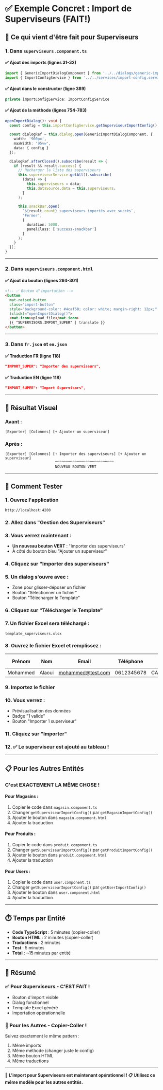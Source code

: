 # ✅ Exemple Concret : Import de Superviseurs (FAIT!)

## 🎉 Ce qui vient d'être fait pour Superviseurs

### **1. Dans `superviseurs.component.ts`**

#### **✅ Ajout des imports (lignes 31-32)**
```typescript
import { GenericImportDialogComponent } from '../../dialogs/generic-import-dialog/generic-import-dialog.component';
import { ImportConfigService } from '../../services/import-config.service';
```

#### **✅ Ajout dans le constructor (ligne 389)**
```typescript
private importConfigService: ImportConfigService
```

#### **✅ Ajout de la méthode (lignes 754-783)**
```typescript
openImportDialog(): void {
  const config = this.importConfigService.getSuperviseurImportConfig();
  
  const dialogRef = this.dialog.open(GenericImportDialogComponent, {
    width: '900px',
    maxWidth: '95vw',
    data: { config }
  });

  dialogRef.afterClosed().subscribe(result => {
    if (result && result.success) {
      // Recharger la liste des superviseurs
      this.superviseurService.getAll().subscribe(
        (data) => {
          this.superviseurs = data;
          this.dataSource.data = this.superviseurs;
        }
      );
      
      this.snackBar.open(
        `${result.count} superviseurs importés avec succès`,
        'Fermer',
        {
          duration: 5000,
          panelClass: ['success-snackbar']
        }
      );
    }
  });
}
```

---

### **2. Dans `superviseurs.component.html`**

#### **✅ Ajout du bouton (lignes 294-301)**
```html
<!-- ✅ Bouton d'importation -->
<button
  mat-raised-button
  class="import-button"
  style="background-color: #4caf50; color: white; margin-right: 12px;"
  (click)="openImportDialog()">
  <mat-icon>upload_file</mat-icon>
  {{ "SUPERVISORS.IMPORT_SUPER" | translate }}
</button>
```

---

### **3. Dans `fr.json` et `en.json`**

#### **✅ Traduction FR (ligne 118)**
```json
"IMPORT_SUPER": "Importer des superviseurs",
```

#### **✅ Traduction EN (ligne 118)**
```json
"IMPORT_SUPER": "Import Supervisors",
```

---

## 🎯 Résultat Visuel

### **Avant :**
```
[Exporter] [Colonnes] [+ Ajouter un superviseur]
```

### **Après :**
```
[Exporter] [Colonnes] [↑ Importer des superviseurs] [+ Ajouter un superviseur]
                       ^^^^^^^^^^^^^^^^^^^^^^^^^^^
                       NOUVEAU BOUTON VERT
```

---

## 🧪 Comment Tester

### **1. Ouvrez l'application**
```
http://localhost:4200
```

### **2. Allez dans "Gestion des Superviseurs"**

### **3. Vous verrez maintenant :**
- **Un nouveau bouton VERT** : "Importer des superviseurs"
- À côté du bouton bleu "Ajouter un superviseur"

### **4. Cliquez sur "Importer des superviseurs"**

### **5. Un dialog s'ouvre avec :**
- Zone pour glisser-déposer un fichier
- Bouton "Sélectionner un fichier"
- Bouton "Télécharger le Template"

### **6. Cliquez sur "Télécharger le Template"**

### **7. Un fichier Excel sera téléchargé :**
`template_superviseurs.xlsx`

### **8. Ouvrez le fichier Excel et remplissez :**
| Prénom | Nom | Email | Téléphone | Région | Ville | Mot de passe | Statut |
|--------|-----|-------|-----------|--------|-------|--------------|--------|
| Mohammed | Alaoui | mohammed@test.com | 0612345678 | CASABLANCA_SETTAT | Casablanca | Password123 | ACTIF |

### **9. Importez le fichier**

### **10. Vous verrez :**
- Prévisualisation des données
- Badge "1 valide"
- Bouton "Importer 1 superviseur"

### **11. Cliquez sur "Importer"**

### **12. ✅ Le superviseur est ajouté au tableau !**

---

## 📋 Pour les Autres Entités

### **C'est EXACTEMENT LA MÊME CHOSE !**

#### **Pour Magasins :**
1. Copier le code dans `magasin.component.ts`
2. Changer `getSuperviseurImportConfig()` par `getMagasinImportConfig()`
3. Ajouter le bouton dans `magasin.component.html`
4. Ajouter la traduction

#### **Pour Produits :**
1. Copier le code dans `produit.component.ts`
2. Changer `getSuperviseurImportConfig()` par `getProduitImportConfig()`
3. Ajouter le bouton dans `produit.component.html`
4. Ajouter la traduction

#### **Pour Users :**
1. Copier le code dans `user.component.ts`
2. Changer `getSuperviseurImportConfig()` par `getUserImportConfig()`
3. Ajouter le bouton dans `user.component.html`
4. Ajouter la traduction

---

## ⏱️ Temps par Entité

- **Code TypeScript** : 5 minutes (copier-coller)
- **Bouton HTML** : 2 minutes (copier-coller)
- **Traductions** : 2 minutes
- **Test** : 5 minutes
- **Total** : ~15 minutes par entité

---

## 🎉 Résumé

### **✅ Pour Superviseurs - C'EST FAIT !**
- Bouton d'import visible
- Dialog fonctionnel
- Template Excel généré
- Importation opérationnelle

### **🔄 Pour les Autres - Copier-Coller !**
Suivez exactement le même pattern :
1. Même imports
2. Même méthode (changer juste le config)
3. Même bouton HTML
4. Même traductions

---

**🚀 L'import pour Superviseurs est maintenant opérationnel !**
**📋 Utilisez ce même modèle pour les autres entités.**
